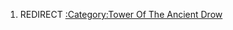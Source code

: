 1.  REDIRECT [:Category:Tower Of The Ancient
    Drow](:Category:Tower_Of_The_Ancient_Drow "wikilink")
